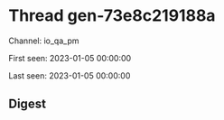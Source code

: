 # Thread gen-73e8c219188a
Channel: io_qa_pm

First seen: 2023-01-05 00:00:00

Last seen: 2023-01-05 00:00:00

## Digest


